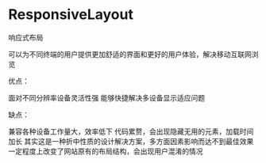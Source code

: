 # ResponsiveLayout
响应式布局

可以为不同终端的用户提供更加舒适的界面和更好的用户体验，解决移动互联网浏览


优点：

面对不同分辨率设备灵活性强
能够快捷解决多设备显示适应问题


缺点：

兼容各种设备工作量大，效率低下
代码累赘，会出现隐藏无用的元素，加载时间加长
其实这是一种折中性质的设计解决方案，多方面因素影响而达不到最佳效果
一定程度上改变了网站原有的布局结构，会出现用户混淆的情况